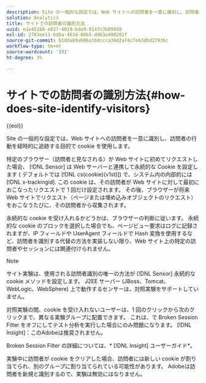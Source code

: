 ```yaml
---
description: Site の一般的な設定では、Web サイトへの訪問者を一意に識別し、訪問者の行動を経時的に追跡する目的で cookie を使用します。
solution: Analytics
title: サイトでの訪問者の識別方法
uuid: e1e451b8-e827-4010-bda9-9147c3b09958
exl-id: 2783ee11-6d6a-463d-86b5-dd63e490201f
source-git-commit: b1dda69a606a16dccca30d2a74c7e63dbd27936c
workflow-type: tm+mt
source-wordcount: '331'
ht-degree: 3%

---
```


# サイトでの訪問者の識別方法{#how-does-site-identify-visitors}

{{eol}}

Site の一般的な設定では、Web サイトへの訪問者を一意に識別し、訪問者の行動を経時的に追跡する目的で cookie を使用します。

特定のブラウザー（訪問者と見なされる）が Web サイトに初めてリクエストした場合、 [!DNL Sensor] は Web サーバーと連携して永続的な Cookie を設定します ( デフォルトでは [!DNL cs(cookie)(v1st)]) で、システム内の内部的には [!DNL x-trackingid]. この cookie は、その訪問者が Web サイトに対して最初におこなったリクエストで 1 回だけ設定されます。 その後、ブラウザーが将来 Web サイトでリクエスト（ページまたは埋め込みオブジェクトのリクエスト）をおこなうたびに、その訪問者から収集されます。

永続的な cookie を受け入れるかどうかは、ブラウザーの判断に従います。 永続的な cookie のブロックを選択した場合でも、ページビュー要求はログに記録されますが、IP フィールドや UserAgent フィールドで Hash 変換を使用するなど、訪問者を識別する代替の方法を実装しない限り、Web サイト上の特定の訪問者やセッションには関連付けられません。

>[!NOTE]
>
>サイト実験は、使用される訪問者識別の唯一の方法が [!DNL Sensor] 永続的な cookie メソッドを設定します。 J2EE サーバー (JBoss、Tomcat、WebLogic、WebSphere) 上で動作するセンサーは、対照実験をサポートしていません。

対照実験の間、cookie を受け入れないユーザーは、1 回のクリックから次のクリックまで、異なる実験グループに配置できます。 これは、で Broken Session Filter をオフにしてテスト分析を実行した場合にのみ問題になります。 [!DNL Insight]：このAdobeは推奨されません。

Broken Session Filter の詳細については、* [!DNL Insight] ユーザーガイド*。

実験中に訪問者が cookie をクリアした場合、訪問者には新しい cookie が割り当てられ、別のグループに割り当てられている可能性があります。 Adobeは訪問者を新規と識別するので、実験は無効にはなりません。

